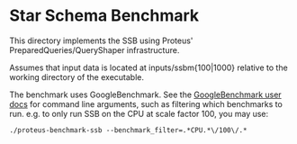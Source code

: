 # Star Schema Benchmark
This directory implements the SSB using Proteus' PreparedQueries/QueryShaper infrastructure. 

Assumes that input data is located at inputs/ssbm{100|1000} relative to the working directory of the executable. 

The benchmark uses GoogleBenchmark. See the [GoogleBenchmark user docs](https://github.com/google/benchmark/blob/main/docs/user_guide.md) for command line arguments, such as filtering which benchmarks to run.
e.g. to only run SSB on the CPU at scale factor 100, you may use:
```shell
./proteus-benchmark-ssb --benchmark_filter=.*CPU.*\/100\/.*
```
